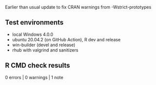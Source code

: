 Earlier than usual update to fix CRAN warnings from -Wstrict-prototypes


## Test environments
* local Windows 4.0.0
* ubuntu 20.04.2 (on GitHub Action), R dev and release
* win-builder (devel and release)
* rhub with valgrind and sanitizers

## R CMD check results

0 errors | 0 warnings | 1 note
